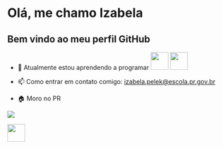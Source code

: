 # Olá, me chamo Izabela
 ## Bem vindo ao meu perfil GitHub
- 🌱 Atualmente estou aprendendo a programar
<img src="https://cdn.jsdelivr.net/gh/devicons/devicon/icons/java/java-original.svg" width="40" height="40"/> <img src="https://cdn.jsdelivr.net/gh/devicons/devicon/icons/linux/linux-original.svg" width="40" height="40"/>

- 📫 Como entrar em contato comigo: izabela.pelek@escola.pr.gov.br
- :house: Moro no PR

<a href="https://instagram.com/izabela__pelek" target="_blank"><img src="https://img.shields.io/badge/-Instagram-%23E4405F?style=for-the-badge&logo=instagram&logoColor=white" target="_blank"></a>

<img src="https://cdn.jsdelivr.net/gh/devicons/devicon/icons/git/git-original.svg" width="40" height="40"/>


